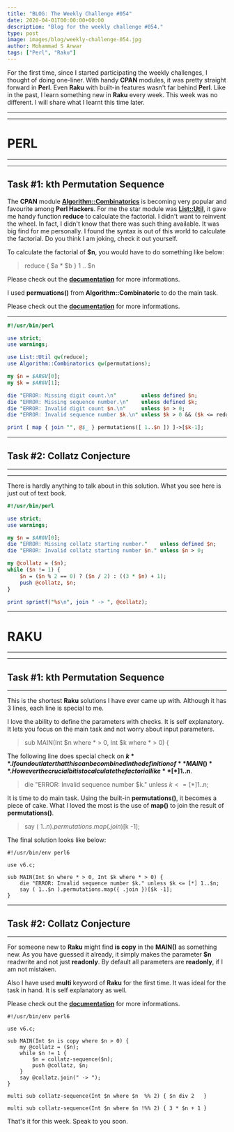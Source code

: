 ```yaml
---
title: "BLOG: The Weekly Challenge #054"
date: 2020-04-01T00:00:00+00:00
description: "Blog for the weekly challenge #054."
type: post
image: images/blog/weekly-challenge-054.jpg
author: Mohammad S Anwar
tags: ["Perl", "Raku"]
---
```


For the first time, since I started participating the weekly challenges, I thought of doing one-liner. With handy **CPAN** modules, it was pretty straight forward in **Perl**. Even **Raku** with built-in features wasn't far behind **Perl**. Like in the past, I learn something new in **Raku** every week. This week was no different. I will share what I learnt this time later.

***
***

# PERL

***
***

## Task #1: kth Permutation Sequence

The **CPAN** module **[Algorithm::Combinatorics](https://metacpan.org/pod/Algorithm::Combinatorics)** is becoming very popular and favourite among **Perl Hackers**. For me the star module was **[List::Util](https://metacpan.org/pod/List::Util)**, it gave me handy function **reduce** to calculate the factorial. I didn't want to reinvent the wheel. In fact, I didn't know that there was such thing available. It was big find for me personally. I found the syntax is out of this world to calculate the factorial. Do you think I am joking, check it out yourself.

To calculate the factorial of **$n**, you would have to do something like below:

> reduce { $a * $b } 1 .. $n

Please check out the **[documentation](https://metacpan.org/pod/List::Util#reduce)** for more informations.

I used **permuations()** from **Algorithm::Combinatoric** to do the main task.

Please check out the **[documentation](https://metacpan.org/pod/Algorithm::Combinatorics#permutations(%5C@data))** for more informations.

***

```perl
#!/usr/bin/perl

use strict;
use warnings;

use List::Util qw(reduce);
use Algorithm::Combinatorics qw(permutations);

my $n = $ARGV[0];
my $k = $ARGV[1];

die "ERROR: Missing digit count.\n"        unless defined $n;
die "ERROR: Missing sequence number.\n"    unless defined $k;
die "ERROR: Invalid digit count $n.\n"     unless $n > 0;
die "ERROR: Invalid sequence number $k.\n" unless $k > 0 && ($k <= reduce { $a * $b } 1 .. $n);

print [ map { join "", @$_ } permutations([ 1..$n ]) ]->[$k-1];
```

***

## Task #2: Collatz Conjecture

***
***

There is hardly anything to talk about in this solution. What you see here is just out of text book.

```perl
#!/usr/bin/perl

use strict;
use warnings;

my $n = $ARGV[0];
die "ERROR: Missing collatz starting number."    unless defined $n;
die "ERROR: Invalid collatz starting number $n." unless $n > 0;

my @collatz = ($n);
while ($n != 1) {
    $n = ($n % 2 == 0) ? ($n / 2) : ((3 * $n) + 1);
    push @collatz, $n;
}

print sprintf("%s\n", join " -> ", @collatz);
```

***

# RAKU

***
***

## Task #1: kth Permutation Sequence

***

This is the shortest **Raku** solutions I have ever came up with. Although it has 3 lines, each line is special to me.

I love the ability to define the parameters with checks. It is self explanatory. It lets you focus on the main task and not worry about input parameters.

> sub MAIN(Int $n where * > 0, Int $k where * > 0) {

The following line does special check on **$k**. I found out later that this can be combined in the definition of **MAIN()**. However the crucial bit is to calculate the factorial like **[*] 1..$n**.

>    die "ERROR: Invalid sequence number $k." unless $k <= [*] 1..$n;

It is time to do main task. Using the built-in **permutations()**, it becomes a piece of cake. What I loved the most is the use of **map()** to join the result of **permutations()**.

>    say ( 1..$n ).permutations.map({ .join })[$k -1];

The final solution looks like below:

```perl6
#!/usr/bin/env perl6

use v6.c;

sub MAIN(Int $n where * > 0, Int $k where * > 0) {
    die "ERROR: Invalid sequence number $k." unless $k <= [*] 1..$n;
    say ( 1..$n ).permutations.map({ .join })[$k -1];
}
```

***

## Task #2: Collatz Conjecture

***

For someone new to **Raku** might find **is copy** in the **MAIN()** as something new. As you have guessed it already, it simply makes the parameter **$n** readwrite and not just **readonly**. By default all parameters are **readonly**, if I am not mistaken.

Also I have used **multi** keyword of **Raku** for the first time. It was ideal for the task in hand. It is self explanatory as well.

Please check out the **[documentation](https://docs.raku.org/syntax/multi)** for more informations.

```perl6
#!/usr/bin/env perl6

use v6.c;

sub MAIN(Int $n is copy where $n > 0) {
    my @collatz = ($n);
    while $n != 1 {
        $n = collatz-sequence($n);
        push @collatz, $n;
    }
    say @collatz.join(" -> ");
}

multi sub collatz-sequence(Int $n where $n  %% 2) { $n div 2   }

multi sub collatz-sequence(Int $n where $n !%% 2) { 3 * $n + 1 }
```

That's it for this week. Speak to you soon.
